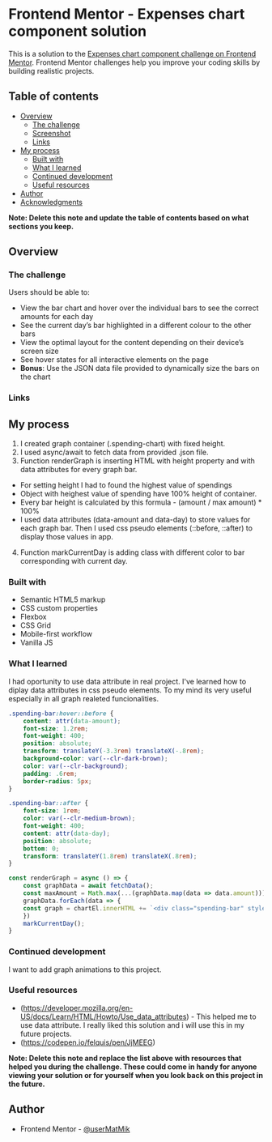 # Frontend Mentor - Expenses chart component solution

This is a solution to the [Expenses chart component challenge on Frontend Mentor](https://www.frontendmentor.io/challenges/expenses-chart-component-e7yJBUdjwt). Frontend Mentor challenges help you improve your coding skills by building realistic projects. 

## Table of contents

- [Overview](#overview)
  - [The challenge](#the-challenge)
  - [Screenshot](#screenshot)
  - [Links](#links)
- [My process](#my-process)
  - [Built with](#built-with)
  - [What I learned](#what-i-learned)
  - [Continued development](#continued-development)
  - [Useful resources](#useful-resources)
- [Author](#author)
- [Acknowledgments](#acknowledgments)

**Note: Delete this note and update the table of contents based on what sections you keep.**

## Overview

### The challenge

Users should be able to:

- View the bar chart and hover over the individual bars to see the correct amounts for each day
- See the current day’s bar highlighted in a different colour to the other bars
- View the optimal layout for the content depending on their device’s screen size
- See hover states for all interactive elements on the page
- **Bonus**: Use the JSON data file provided to dynamically size the bars on the chart

### Links



## My process

1. I created graph container (.spending-chart) with fixed height.
2. I used async/await to fetch data from provided .json file.
3. Function renderGraph is inserting HTML with height property and with data attributes for every graph bar.
  - For setting height I had to found the highest value of spendings
  - Object with heighest value of spending have 100% height of container.
  - Every bar height is calculated by this formula - (amount / max amount) * 100%
  - I used data attributes (data-amount and data-day) to store values for each graph bar. Then I used css pseudo elements (::before, ::after) to display those values in app.
4. Function markCurrentDay is adding class with different color to bar corresponding with current day.

### Built with

- Semantic HTML5 markup
- CSS custom properties
- Flexbox
- CSS Grid
- Mobile-first workflow
- Vanilla JS


### What I learned

I had oportunity to use data attribute in real project. I've learned how to diplay data attributes in css pseudo elements. To my mind its very useful especially in all graph realeted funcionalities.


```css
.spending-bar:hover::before {
    content: attr(data-amount);
    font-size: 1.2rem;
    font-weight: 400;
    position: absolute;
    transform: translateY(-3.3rem) translateX(-.8rem);
    background-color: var(--clr-dark-brown);
    color: var(--clr-background);
    padding: .6rem;
    border-radius: 5px;
}

.spending-bar::after {
    font-size: 1rem;
    color: var(--clr-medium-brown);
    font-weight: 400;
    content: attr(data-day);
    position: absolute;
    bottom: 0;
    transform: translateY(1.8rem) translateX(.8rem);
}
```
```js
const renderGraph = async () => {
    const graphData = await fetchData();
    const maxAmount = Math.max(...(graphData.map(data => data.amount)));
    graphData.forEach(data => {
    const graph = chartEl.innerHTML += `<div class="spending-bar" style="height:${(data.amount / maxAmount) * 100}%" data-amount="$${data.amount}" data-day="${data.day}"></div>`
    })
    markCurrentDay();
}
```

### Continued development

I want to add graph animations to this project.

### Useful resources

- (https://developer.mozilla.org/en-US/docs/Learn/HTML/Howto/Use_data_attributes) - This helped me to use data attribute. I really liked this solution and i will use this in my future projects.
- (https://codepen.io/felquis/pen/JjMEEG)

**Note: Delete this note and replace the list above with resources that helped you during the challenge. These could come in handy for anyone viewing your solution or for yourself when you look back on this project in the future.**

## Author

- Frontend Mentor - [@userMatMik](https://www.frontendmentor.io/profile/userMatMik)


